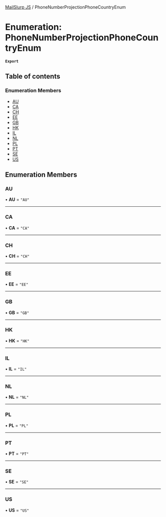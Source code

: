 [MailSlurp JS](../README.md) / PhoneNumberProjectionPhoneCountryEnum

# Enumeration: PhoneNumberProjectionPhoneCountryEnum

**`Export`**

## Table of contents

### Enumeration Members

- [AU](PhoneNumberProjectionPhoneCountryEnum.md#au)
- [CA](PhoneNumberProjectionPhoneCountryEnum.md#ca)
- [CH](PhoneNumberProjectionPhoneCountryEnum.md#ch)
- [EE](PhoneNumberProjectionPhoneCountryEnum.md#ee)
- [GB](PhoneNumberProjectionPhoneCountryEnum.md#gb)
- [HK](PhoneNumberProjectionPhoneCountryEnum.md#hk)
- [IL](PhoneNumberProjectionPhoneCountryEnum.md#il)
- [NL](PhoneNumberProjectionPhoneCountryEnum.md#nl)
- [PL](PhoneNumberProjectionPhoneCountryEnum.md#pl)
- [PT](PhoneNumberProjectionPhoneCountryEnum.md#pt)
- [SE](PhoneNumberProjectionPhoneCountryEnum.md#se)
- [US](PhoneNumberProjectionPhoneCountryEnum.md#us)

## Enumeration Members

### AU

• **AU** = ``"AU"``

___

### CA

• **CA** = ``"CA"``

___

### CH

• **CH** = ``"CH"``

___

### EE

• **EE** = ``"EE"``

___

### GB

• **GB** = ``"GB"``

___

### HK

• **HK** = ``"HK"``

___

### IL

• **IL** = ``"IL"``

___

### NL

• **NL** = ``"NL"``

___

### PL

• **PL** = ``"PL"``

___

### PT

• **PT** = ``"PT"``

___

### SE

• **SE** = ``"SE"``

___

### US

• **US** = ``"US"``
